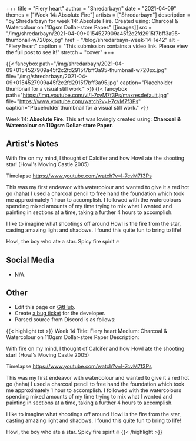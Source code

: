 +++
title =       "Fiery heart"
author =      "Shredarbayn"
date =        "2021-04-09"
themes =      ["Week 14: Absolute Fire"]
artists =     ["Shredarbayn"]
description = "by Shredarbayn for week 14: Absolute Fire. Created using: Charcoal & Watercolour on 110gsm Dollar-store Paper."
[[images]]
      src = "/img/shredarbayn/2021-04-09+0154527909a45f2c2fd2915f7bff3a95-thumbnail-w720px.jpg"
      href = "/blog/shredarbayn-week-14-1e42"
      alt = "Fiery heart"
      caption = "This submission contains a video link. Please view the full post to see it!"
      stretch = "cover"
+++

{{< fancybox path="/img/shredarbayn/2021-04-09+0154527909a45f2c2fd2915f7bff3a95-thumbnail-w720px.jpg" file="/img/shredarbayn/2021-04-09+0154527909a45f2c2fd2915f7bff3a95.jpg" caption="Placeholder thumbnail for a visual still work." >}}
{{< fancybox path="https://img.youtube.com/vi/l-7cvM7f3Ps/maxresdefault.jpg" file="https://www.youtube.com/watch?v=l-7cvM7f3Ps" caption="Placeholder thumbnail for a visual still work." >}}


Week 14: **Absolute Fire**. This art was lovingly created using: **Charcoal & Watercolour on 110gsm Dollar-store Paper**.

## Artist's Notes

With fire on my mind, I thought of Calcifer and how Howl ate the shooting star! (Howl's Moving Castle 2005)

Timelapse
https://www.youtube.com/watch?v=l-7cvM7f3Ps

This was my first endeavor with watercolour and wanted to give it a red hot go (haha) I used a charcoal pencil to free hand the foundation which took me approximately 1 hour to accomplish. I followed with the watercolours spending mixed amounts of my time trying to mix what I wanted and painting in sections at a time, taking a further 4 hours to accomplish.

I like to imagine what shootings off around Howl is the fire from the star, casting amazing light and shadows. I found this quite fun to bring to life! 

Howl, the boy who ate a star. Spicy fire spirit 🔥

## Social Media

- N/A.

## Other

- Edit this page on [GitHub](https://github.com/teaminkling/web-refresh/edit/main/content/blog/shredarbayn-week-14-1e42.md).
- Create [a bug ticket](https://github.com/teaminkling/web-refresh/issues/new?assignees=&labels=bug&template=problem-report.md&title=) for the developer.
- Parsed source from Discord is as follows:

{{< highlight txt >}}
Week 14
Title: Fiery heart
Medium: Charcoal & Watercolour on 110gsm Dollar-store Paper
Description: 

With fire on my mind, I thought of Calcifer and how Howl ate the shooting star! (Howl's Moving Castle 2005)

Timelapse
https://www.youtube.com/watch?v=l-7cvM7f3Ps

This was my first endeavor with watercolour and wanted to give it a red hot go (haha) I used a charcoal pencil to free hand the foundation which took me approximately 1 hour to accomplish. I followed with the watercolours spending mixed amounts of my time trying to mix what I wanted and painting in sections at a time, taking a further 4 hours to accomplish.

I like to imagine what shootings off around Howl is the fire from the star, casting amazing light and shadows. I found this quite fun to bring to life! 

Howl, the boy who ate a star. Spicy fire spirit 🔥
{{< /highlight >}}